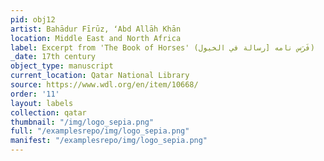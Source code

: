 ```yaml
---
pid: obj12
artist: Bahādur Fīrūz, ʻAbd Allāh Khān
location: Middle East and North Africa
label: Excerpt from 'The Book of Horses' (فَرَس نامه [رسالة في الخيول)
_date: 17th century
object_type: manuscript
current_location: Qatar National Library
source: https://www.wdl.org/en/item/10668/
order: '11'
layout: labels
collection: qatar
thumbnail: "/img/logo_sepia.png"
full: "/examplesrepo/img/logo_sepia.png"
manifest: "/examplesrepo/img/logo_sepia.png"
---
```

